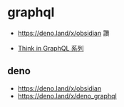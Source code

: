 # graphql

* https://deno.land/x/obsidian 讚

* [Think in GraphQL 系列](https://ithelp.ithome.com.tw/users/20111997/ironman/1878)

## deno

* https://deno.land/x/obsidian
* https://deno.land/x/deno_graphql
